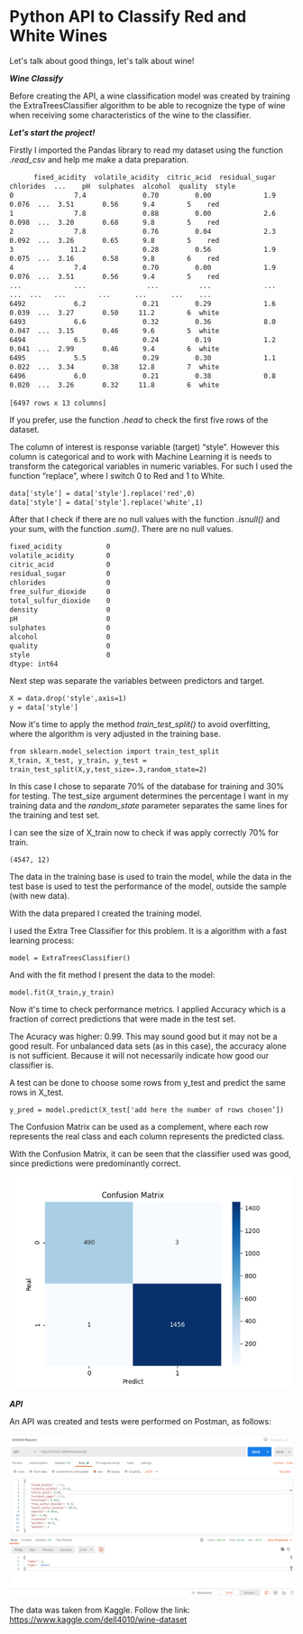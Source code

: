 # Python API to Classify Red and White Wines

Let's talk about good things, let's talk about wine!

**_Wine Classify_**

Before creating the API, a wine classification model was created by training the ExtraTreesClassifier algorithm to be able to recognize the type of wine when receiving some characteristics of the wine to the classifier.

**_Let's start the project!_**

Firstly I imported the Pandas library to read my dataset using the function _.read_csv_ and help me make a data preparation.

```
      fixed_acidity  volatile_acidity  citric_acid  residual_sugar  chlorides  ...    pH  sulphates  alcohol  quality  style
0               7.4              0.70         0.00             1.9      0.076  ...  3.51       0.56      9.4        5    red
1               7.8              0.88         0.00             2.6      0.098  ...  3.20       0.68      9.8        5    red
2               7.8              0.76         0.04             2.3      0.092  ...  3.26       0.65      9.8        5    red
3              11.2              0.28         0.56             1.9      0.075  ...  3.16       0.58      9.8        6    red
4               7.4              0.70         0.00             1.9      0.076  ...  3.51       0.56      9.4        5    red
...             ...               ...          ...             ...        ...  ...   ...        ...      ...      ...    ...
6492            6.2              0.21         0.29             1.6      0.039  ...  3.27       0.50     11.2        6  white
6493            6.6              0.32         0.36             8.0      0.047  ...  3.15       0.46      9.6        5  white
6494            6.5              0.24         0.19             1.2      0.041  ...  2.99       0.46      9.4        6  white
6495            5.5              0.29         0.30             1.1      0.022  ...  3.34       0.38     12.8        7  white
6496            6.0              0.21         0.38             0.8      0.020  ...  3.26       0.32     11.8        6  white

[6497 rows x 13 columns]
```

If you prefer, use the function _.head_ to check the first five rows of the dataset.

The column of interest is response variable (target) “style”. However this column is categorical and to work with Machine Learning it is needs to transform the categorical variables in numeric variables. For such I used the function “replace”, where I switch 0 to Red and 1 to White.
```
data['style'] = data['style'].replace('red',0)
data['style'] = data['style'].replace('white',1)
```

After that I check if there are no null values with the function _.isnull()_ and your sum, with the function _.sum()_. There are no null values.
```
fixed_acidity           0
volatile_acidity        0
citric_acid             0
residual_sugar          0
chlorides               0
free_sulfur_dioxide     0
total_sulfur_dioxide    0
density                 0
pH                      0
sulphates               0
alcohol                 0
quality                 0
style                   0
dtype: int64
```
Next step was separate the variables between predictors and target.
```
X = data.drop('style',axis=1)
y = data['style']
```
Now it's time to apply the method _train_test_split()_ to avoid overfitting, where the algorithm is very adjusted in the training base.
```
from sklearn.model_selection import train_test_split
X_train, X_test, y_train, y_test = train_test_split(X,y,test_size=.3,random_state=2)
```
In this case I chose to separate 70% of the database for training and 30% for testing. The test_size argument determines the percentage I want in my training data and the _random_state_ parameter separates the same lines for the training and test set.

I can see the size of X_train now to check if was apply correctly 70% for train.
```
(4547, 12)
```
The data in the training base is used to train the model, while the data in the test base is used to test the performance of the model, outside the sample (with new data).

With the data prepared I created the training model. 

I used the Extra Tree Classifier for this problem. It is a algorithm with a fast learning process:
```
model = ExtraTreesClassifier()
```
And with the fit method I present the data to the model:
```
model.fit(X_train,y_train)
```
Now it's time to check performance metrics. I applied Accuracy which is a fraction of correct predictions that were made in the test set.

The Acuracy was higher: 0.99. This may sound good but it may not be a good result. For unbalanced data sets (as in this case), the accuracy alone is not sufficient. Because it will not necessarily indicate how good our classifier is.

A test can be done to choose some rows from y_test and predict the same rows in X_test.
```
y_pred = model.predict(X_test['add here the number of rows chosen’])
```
The Confusion Matrix can be used as a complement, where each row represents the real class and each column represents the predicted class.

With the Confusion Matrix, it can be seen that the classifier used was good, since predictions were predominantly correct.

![](\WineClassify\Chart\ConfusionMatrix.png)

**_API_**

An API was created and tests were performed on Postman, as follows:

![](\Api\Postman.png)

The data was taken from Kaggle. Follow the link: https://www.kaggle.com/dell4010/wine-dataset							